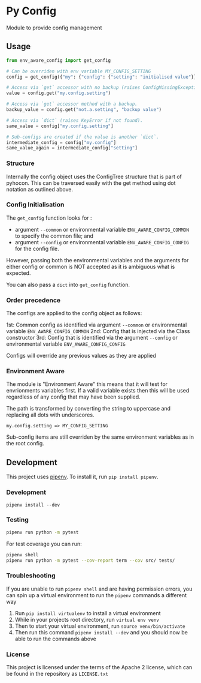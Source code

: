 # Py Config

Module to provide config management

## Usage

```python
from env_aware_config import get_config

# Can be overriden with env variable MY_CONFIG_SETTING
config = get_config({"my": {"config": {"setting": "initialised value"}})

# Access via `get` accessor with no backup (raises ConfigMissingException if not found).
value = config.get("my.config.setting")

# Access via `get` accessor method with a backup.
backup_value = config.get("not.a.setting", "backup value")

# Access via `dict` (raises KeyError if not found).
same_value = config["my.config.setting"]

# Sub-configs are created if the value is another `dict`.
intermediate_config = config["my.config"]
same_value_again = intermediate_config["setting"]
```

### Structure
Internally the config object uses the ConfigTree structure that is part of pyhocon. This can be traversed easily with the get method using dot notation as outlined above.

### Config Initialisation
The `get_config` function looks for :
- argument `--common` or environmental variable `ENV_AWARE_CONFIG_COMMON` to specify the common file; and
- argument `--config` or environmental variable `ENV_AWARE_CONFIG_CONFIG` for the config file. 

However, passing both the environmental variables and the arguments for either config or common is NOT accepted as it is ambiguous what is expected.

You can also pass a `dict` into `get_config` function.

### Order precedence
The configs are applied to the config object as follows: 

1st: Common config as identified via argument `--common` or environmental variable `ENV_AWARE_CONFIG_COMMON`
2nd: Config that is injected via the Class constructor
3rd: Config that is identified via the argument `--config` or environmental variable `ENV_AWARE_CONFIG_CONFIG`

Configs will override any previous values as they are applied

### Environment Aware
The module is "Environment Aware" this means that it will test for envrionments variables first. If a valid variable exists then this will be used regardless of any config that may have been supplied.

The path is transformed by converting the string to uppercase and replacing all dots with underscores.

```
my.config.setting => MY_CONFIG_SETTING
```

Sub-config items are still overriden by the same environment variables as in the root config.

## Development
This project uses [pipenv](https://github.com/pypa/pipenv). To install it, run `pip install pipenv`.

### Development
```
pipenv install --dev
```

### Testing
```bash
pipenv run python -m pytest
```
For test coverage you can run:
```bash
pipenv shell
pipenv run python -m pytest --cov-report term --cov src/ tests/
```

### Troubleshooting

If you are unable to run `pipenv shell` and are having permission errors, you can spin up a virtual environment to run 
the `pipenv` commands a different way

1. Run `pip install virtualenv` to install a virtual environment
2. While in your projects root directory, run `virtual env venv`
3. Then to start your virtual environment, run `source venv/bin/activate`
4. Then run this command `pipenv install --dev` and you should now be able to run the commands above


### License
This project is licensed under the terms of the Apache 2 license, which can be found in the repository as `LICENSE.txt`
